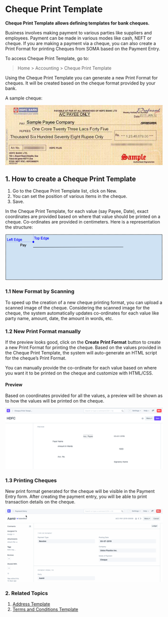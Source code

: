 
# Cheque Print Template


**Cheque Print Template allows defining templates for bank cheques.**


Business involves making payment to various parties like suppliers and employees. Payment can be made in various modes like cash, NEFT or cheque. If you are making a payment via a cheque, you can also create a Print Format for printing Cheques from SOMA based on the Payment Entry.


To access Cheque Print Template, go to:



> 
> Home > Accounting > Cheque Print Template
> 
> 
> 


Using the Cheque Print Template you can generate a new Print Format for cheques. It will be created based on the cheque format provided by your bank.


A sample cheque:


![Sample Cheque](/files/sample-cheque.jpg)


## 1. How to create a Cheque Print Template


1. Go to the Cheque Print Template list, click on New.
2. You can set the position of various items in the cheque.
3. Save.


In the Cheque Print Template, for each value (say Payee, Date), exact coordinates are provided based on where that value should be printed on a cheque. Co-ordinates are provided in centimeters. Here is a representation the structure:


![Sample Cheque](/files/cheque-1.png)


### 1.1 New Format by Scanning


To speed up the creation of a new cheque printing format, you can upload a scanned image of the cheque. Considering the scanned image for the cheque, the system automatically updates co-ordinates for each value like party name, amount, date, the amount in words, etc.


### 1.2 New Print Format manually


If the preview looks good, click on the **Create Print Format** button to create a new Print Format for printing the cheque. Based on the values provided in the Cheque Print Template, the system will auto-generate an HTML script for the cheque’s Print Format.


You can manually provide the co-ordinate for each value based on where you want it to be printed on the cheque and customize with HTML/CSS.


#### Preview


Based on coordinates provided for all the values, a preview will be shown as to how the values will be printed on the cheque.


![Sample Cheque](/files/cheque-2.png)


### 1.3 Printing Cheques


New print format generated for the cheque will be visible in the Payment Entry form. After creating the payment entry, you will be able to print transaction details on the cheque.


![Sample Cheque](/files/cheque-3.gif)


### 2. Related Topics


1. [Address Template](/docs/en/setting-up/print/address-template)
2. [Terms and Conditions Template](/docs/en/setting-up/print/terms-and-conditions)


